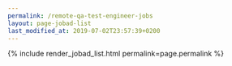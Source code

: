 ```yaml
---
permalink: /remote-qa-test-engineer-jobs
layout: page-jobad-list
last_modified_at: 2019-07-02T23:57:39+0200
---
```

{% include render_jobad_list.html permalink=page.permalink %}

